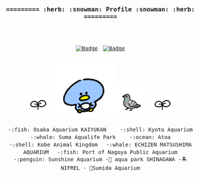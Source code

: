 <div align="center">
  
  <samp>
    <h3>
    =========
    :herb:
    :snowman:
    Profile
    :snowman:
    :herb:
    ========= 
  </samp>
    </h3>
  <br></br>
  
   [![Badge](https://cp-logo.vercel.app/atcoder/obakedesuyone)](https://atcoder.jp/users/obakedesuyone)　[![Badge](https://cp-logo.vercel.app/codeforces/hirafish)](https://codeforces.com/profile/hirafish)
  
  <img src="https://github.com/hirafish/hirafish/blob/main/icon-me.png" width="75"> <img src="https://github.com/hirafish/hirafish/blob/main/happy-penguin.gif" width="165"><img src="https://github.com/hirafish/hirafish/blob/main/hatoaruki-gif.gif" width="75"> <img src="https://github.com/hirafish/hirafish/blob/main/icon-me.png" width="75">

  <samp>
  -:fish: Osaka Aquarium KAIYUKAN　　
  -:shell: Kyoto Aquarium　　
  -:whale: Suma Aqualife Park　　
  -:ocean: Atoa　　   <br>
  -:shell: Kobe Animal Kingdom　
  -:whale: ECHIZEN MATSUSHIMA AQUARIUM　
  -:fish: Port of Nagoya Public Aquarium　<br>
  -:penguin: Sunshine Aquarium  
  -🐬 aqua park SHINAGAWA  
  -🏝️ NIFREL  
  - 🪸Sumida Aquarium  
  </samp>

</div>
